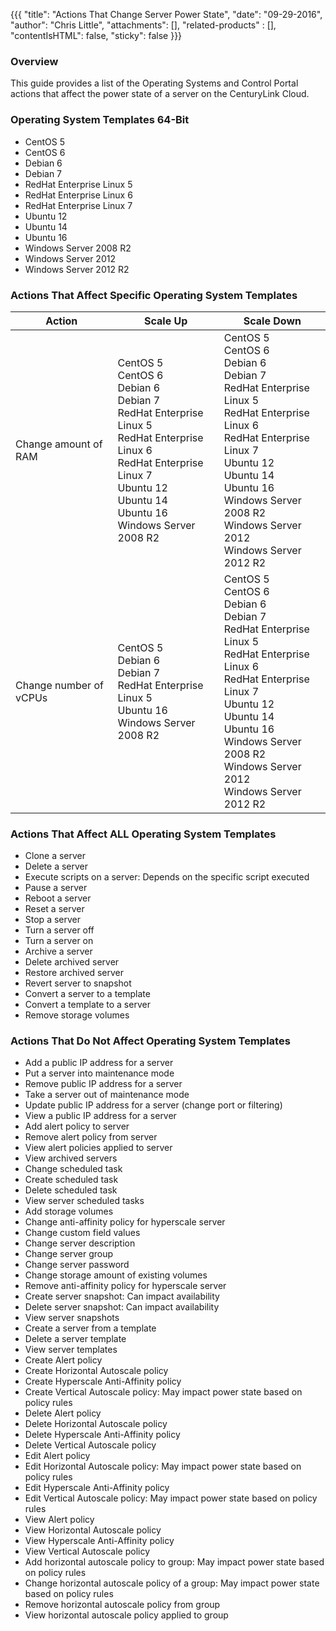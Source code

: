 {{{
  "title": "Actions That Change Server Power State",
  "date": "09-29-2016",
  "author": "Chris Little",
  "attachments": [],
  "related-products" : [],
  "contentIsHTML": false,
  "sticky": false
}}}

### Overview
This guide provides a list of the Operating Systems and Control Portal actions that affect the power state of a server on the CenturyLink Cloud.

### Operating System Templates 64-Bit
* CentOS 5
* CentOS 6
* Debian 6
* Debian 7
* RedHat Enterprise Linux 5
* RedHat Enterprise Linux 6
* RedHat Enterprise Linux 7
* Ubuntu 12
* Ubuntu 14
* Ubuntu 16
* Windows Server 2008 R2
* Windows Server 2012
* Windows Server 2012 R2

### Actions That Affect Specific Operating System Templates

**Action**|**Scale Up**|**Scale Down**
----------|------------|--------------
Change amount of RAM|CentOS 5<br>CentOS 6<br>Debian 6<br>Debian 7<br>RedHat Enterprise Linux 5<br>RedHat Enterprise Linux 6<br>RedHat Enterprise Linux 7<br>Ubuntu 12<br>Ubuntu 14<br>Ubuntu 16<br>Windows Server 2008 R2|CentOS 5<br>CentOS 6<br>Debian 6<br>Debian 7<br>RedHat Enterprise Linux 5<br>RedHat Enterprise Linux 6<br>RedHat Enterprise Linux 7<br>Ubuntu 12<br>Ubuntu 14<br>Ubuntu 16<br>Windows Server 2008 R2<br>Windows Server 2012<br>Windows Server 2012 R2
Change number of vCPUs|CentOS 5<br>Debian 6<br>Debian 7<br>RedHat Enterprise Linux 5<br>Ubuntu 16<br>Windows Server 2008 R2|CentOS 5<br>CentOS 6<br>Debian 6<br>Debian 7<br>RedHat Enterprise Linux 5<br>RedHat Enterprise Linux 6<br>RedHat Enterprise Linux 7<br>Ubuntu 12<br>Ubuntu 14<br>Ubuntu 16<br>Windows Server 2008 R2<br>Windows Server 2012<br>Windows Server 2012 R2

### Actions That Affect **ALL** Operating System Templates

* Clone a server
* Delete a server
* Execute scripts on a server: Depends on the specific script executed
* Pause a server
* Reboot a server
* Reset a server
* Stop a server
* Turn a server off
* Turn a server on
* Archive a server
* Delete archived server
* Restore archived server
* Revert server to snapshot
* Convert a server to a template
* Convert a template to a server
* Remove storage volumes

### Actions That **Do Not** Affect Operating System Templates

* Add a public IP address for a server
* Put a server into maintenance mode
* Remove public IP address for a server
* Take a server out of maintenance mode
* Update public IP address for a server (change port or filtering)
* View a public IP address for a server
* Add alert policy to server
* Remove alert policy from server
* View alert policies applied to server
* View archived servers
* Change scheduled task
* Create scheduled task
* Delete scheduled task
* View server scheduled tasks
* Add storage volumes
* Change anti-affinity policy for hyperscale server
* Change custom field values
* Change server description
* Change server group
* Change server password
* Change storage amount of existing volumes
* Remove anti-affinity policy for hyperscale server
* Create server snapshot: Can impact availability
* Delete server snapshot: Can impact availability
* View server snapshots
* Create a server from a template
* Delete a server template
* View server templates
* Create Alert policy
* Create Horizontal Autoscale policy
* Create Hyperscale Anti-Affinity policy
* Create Vertical Autoscale policy: May impact power state based on policy rules
* Delete Alert policy
* Delete Horizontal Autoscale policy
* Delete Hyperscale Anti-Affinity policy
* Delete Vertical Autoscale policy
* Edit Alert policy
* Edit Horizontal Autoscale policy: May impact power state based on policy rules
* Edit Hyperscale Anti-Affinity policy
* Edit Vertical Autoscale policy: May impact power state based on policy rules
* View Alert policy
* View Horizontal Autoscale policy
* View Hyperscale Anti-Affinity policy
* View Vertical Autoscale policy
* Add horizontal autoscale policy to group: May impact power state based on policy rules
* Change horizontal autoscale policy of a group: May impact power state based on policy rules
* Remove horizontal autoscale policy from group
* View horizontal autoscale policy applied to group
